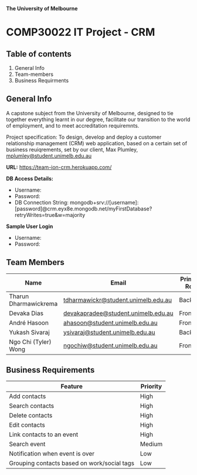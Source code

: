 **The University of Melbourne**
# COMP30022 IT Project - CRM 
  
## Table of contents
1. General Info
2. Team-members
3. Business Requirments
  
## General Info
A capstone subject from the University of Melbourne, designed to tie together everything learnt in our degree, facilitate our transition to the world of employment, and to meet accreditation requiremnts.  
  
Project specification: To design, develop and deploy a customer relationship management (CRM) web application, based on a certain set of business reuiqrements, set by our client, Max Plumley, mplumley@student.unimelb.edu.au 
  
**URL:** https://team-ion-crm.herokuapp.com/  
  
**DB Access Details:**  
* Username:   
* Password: 
* DB Connection String: mongodb+srv://[username]:[password]@crm.eyx8e.mongodb.net/myFirstDatabase?retryWrites=true&w=majority
  
**Sample User Login**
 * Username:  
 * Password:  
  
## Team Members
 Name | Email | Primary Role
------------ | ------------- | -------------
 Tharun Dharmawickrema  | tdharmawickr@student.unimelb.edu.au | Backend
 Devaka Dias  | devakapradee@student.unimelb.edu.au | Frontend
 André Hasoon  | ahasoon@student.unimelb.edu.au | Frontend
 Yukash Sivaraj  | ysivaraj@student.unimelb.edu.au | Backend
 Ngo Chi (Tyler) Wong  | ngochiw@student.unimelb.edu.au | Frontend
  
## Business Requirements 
 Feature | Priority
------------ | -------------
 Add contacts  | High 
 Search contacts  | High
 Delete contacts  | High
 Edit contacts  | High
 Link contacts to an event  | High
 Search event  | Medium
 Notification when event is over | Low
 Grouping contacts based on  work/social tags | Low




